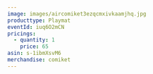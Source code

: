 ```yaml
---
image: images/aircomiket3ezqcmxivkaamjhq.jpg
producttype: Playmat
eventId: iuq6O2mCN
pricings:
  - quantity: 1
    price: 65
asin: s-1ibmXsvM6
merchandise: comiket
---
```

